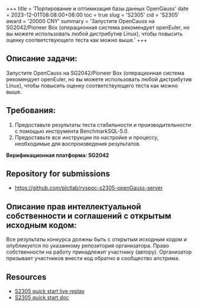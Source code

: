 +++
title = 'Портирование и оптимизация базы данных OpenGauss'
date = 2023-12-01T08:08:00+08:00
toc = true
slug = 'S2305'
cid = 'S2305'
award = '20000 CNY'
summary = 'Запустите OpenCauss на SG2042/Pioneer Box (операционная система рекомендует openEuler, но вы можете использовать любой дистрибутив Linux), чтобы повысить оценку соответствующего теста как можно выше.'
+++

## Описание задачи:

Запустите OpenCauss на SG2042/Pioneer Box (операционная система рекомендует openEuler, но вы можете использовать любой дистрибутив Linux), чтобы повысить оценку соответствующего теста как можно выше.

## Требования:

1. Предоставьте результаты теста стабильности и производительности с помощью инструмента BenchmarkSQL-5.0.
2. Предоставьте все инструкции по настройке и процессу, необходимые для воспроизведения результатов.

**Верификационная платформа: SG2042**

## Repository for submissions

- https://github.com/plctlab/rvspoc-s2305-openGauss-server

## Описание прав интеллектуальной собственности и соглашений с открытым исходным кодом:

Все результаты конкурса должны быть с открытым исходным кодом и опубликуется по указанному репозитория организатора. Право собственности на работу принадлежит участнику (автору). Организатор призывает участников внести код обратно в сообщество апстрима.

## Resources

- [S2305 quick start live replay](https://www.bilibili.com/video/BV1sK411e7dY/)
- [S2305 quick start doc](https://github.com/plctlab/rvspoc/blob/main/Docs/S2305/S2305.md)

